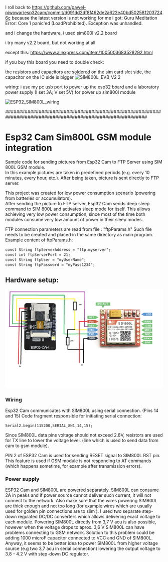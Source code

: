 
I roll back to https://github.com/pawel-piwowar/esp32cam/commit/d091dd2df8f462de2a622e40bd5025812037246c because the latest version is not working for me
i got:
Guru Meditation Error: Core 1 panic'ed (LoadProhibited). Exception was unhandled.

and i change the hardware, i used sim800l v2.2 board 

i try many v2.2 board, but not working at all

except this:
https://www.aliexpress.com/item/1005003683528292.html

if you buy this board you need to double check:

the resistors and capacitors are soldered on the sim card slot side,
the capacitor on the IC side is bigger
![SIM800L_EVB_V2 2](https://github.com/cateye0/esp32cam/assets/4243747/870f0c60-1090-487f-96ea-262c011d5403)

wiring:
i use my pc usb port to power up the esp32 board
and a laboratory power supply  (I set 3A; V set 5V) for power up sim800l module

![ESP32_SIM800L_wiring](https://github.com/cateye0/esp32cam/assets/4243747/743185f9-b45c-4338-bdcc-550f52603c2b)


###########################################################################################################
# Esp32 Cam Sim800L GSM module integration
Sample code for sending pictures from Esp32 Cam to FTP Server using SIM 800L GSM module.   
In this example pictures are taken in predefined periods (e.g. every 10 minutes, every hour, etc.).
After being taken, picture is sent directly to FTP server.

This project was created for low power consumption scenario (powering from batteries or accumulators).  
After sending the picture to FTP server, Esp32 Cam sends deep sleep command to SIM 800L and activates sleep mode for itself.
This allows achieving very low power consumption,
since most of the time both modules consume very low amount of power in their sleep modes.

FTP connection parameters are read from file : "ftpParams.h"
Such file needs to be created and placed in the same directory as main program.
Example content of ftpParams.h:

```
const String ftpServerAddress = "ftp.myserver";  
const int ftpServerPort = 21;  
const String ftpUser = "myUserName";  
const String ftpPassword = "myPass1234";  
```


## Hardware setup:

![esp32cam-sim800l](esp32cam-sim800l.png)

### Wiring

Esp32 Cam communicates with SIM800L using serial connection.  (Pins 14 and 15)
Code fragment responsible for initiating serial connection:
```
Serial2.begin(115200,SERIAL_8N1,14,15);
```
Since SIM800L data pins voltage should not exceed 2.8V, resistors are used for TX line to lower the voltage level.
(line which is used to send data from cam to gsm module).

PIN 2 of ESP32 Cam is used for sending RESET signal to SIM800L RST pin. 
This feature is used if GSM module is not responding to AT commands 
(which happens sometime, for example after transmission errors). 

### Power supply
ESP32 Cam and SIM800L are powered separately.
SIM800L can consume 2A in peaks and if power source cannot deliver such current, it will not connect to the network.
Also make sure that the wires powering SIM800L are thick enough and not too long
(for example wires which are usually used for golden pin connections are to slim ).
I used two separate step-down regulated DC/DC converters which allows delivering exact voltage to each module.
Powering SIM800L directly from 3,7 V acu is also possible, however when the voltage drops to aprox. 3,6 V
SIM800L can have problems connecting to GSM network. 
Solution to this problem could be adding 1000 microF capacitor connected to VCC and GND of SIM800L.
Anyway, it seems to be better idea to power SIM800L from higher voltage source (e.g two 3,7 acu in serial connection) 
lowering the output voltage to 3.8 - 4.2 V with step-down DC regulator.       
